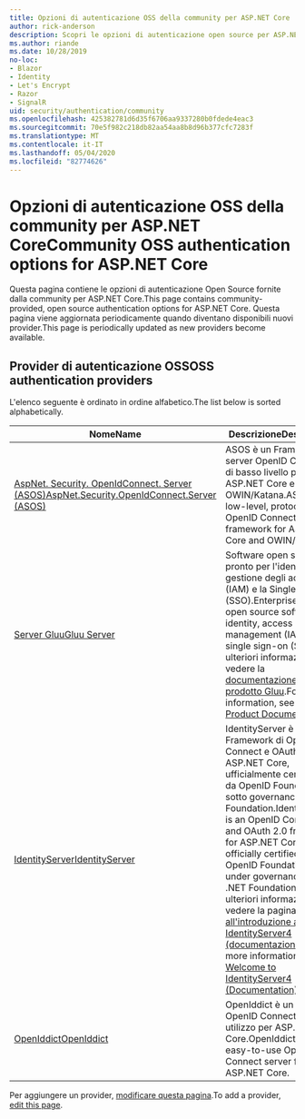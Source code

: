 ```yaml
---
title: Opzioni di autenticazione OSS della community per ASP.NET Core
author: rick-anderson
description: Scopri le opzioni di autenticazione open source per ASP.NET Core.
ms.author: riande
ms.date: 10/28/2019
no-loc:
- Blazor
- Identity
- Let's Encrypt
- Razor
- SignalR
uid: security/authentication/community
ms.openlocfilehash: 425382781d6d35f6706aa9337280b0fdede4eac3
ms.sourcegitcommit: 70e5f982c218db82aa54aa8b8d96b377cfc7283f
ms.translationtype: MT
ms.contentlocale: it-IT
ms.lasthandoff: 05/04/2020
ms.locfileid: "82774626"
---
```

# <a name="community-oss-authentication-options-for-aspnet-core"></a><span data-ttu-id="d66a6-103">Opzioni di autenticazione OSS della community per ASP.NET Core</span><span class="sxs-lookup"><span data-stu-id="d66a6-103">Community OSS authentication options for ASP.NET Core</span></span>

<span data-ttu-id="d66a6-104">Questa pagina contiene le opzioni di autenticazione Open Source fornite dalla community per ASP.NET Core.</span><span class="sxs-lookup"><span data-stu-id="d66a6-104">This page contains community-provided, open source authentication options for ASP.NET Core.</span></span> <span data-ttu-id="d66a6-105">Questa pagina viene aggiornata periodicamente quando diventano disponibili nuovi provider.</span><span class="sxs-lookup"><span data-stu-id="d66a6-105">This page is periodically updated as new providers become available.</span></span>

## <a name="oss-authentication-providers"></a><span data-ttu-id="d66a6-106">Provider di autenticazione OSS</span><span class="sxs-lookup"><span data-stu-id="d66a6-106">OSS authentication providers</span></span>

<span data-ttu-id="d66a6-107">L'elenco seguente è ordinato in ordine alfabetico.</span><span class="sxs-lookup"><span data-stu-id="d66a6-107">The list below is sorted alphabetically.</span></span>

| <span data-ttu-id="d66a6-108">Nome</span><span class="sxs-lookup"><span data-stu-id="d66a6-108">Name</span></span> | <span data-ttu-id="d66a6-109">Descrizione</span><span class="sxs-lookup"><span data-stu-id="d66a6-109">Description</span></span> |
| ---- | ----------- |
| [<span data-ttu-id="d66a6-110">AspNet. Security. OpenIdConnect. Server (ASOS)</span><span class="sxs-lookup"><span data-stu-id="d66a6-110">AspNet.Security.OpenIdConnect.Server (ASOS)</span></span>](https://github.com/aspnet-contrib/AspNet.Security.OpenIdConnect.Server) | <span data-ttu-id="d66a6-111">ASOS è un Framework server OpenID Connect di basso livello per ASP.NET Core e OWIN/Katana.</span><span class="sxs-lookup"><span data-stu-id="d66a6-111">ASOS is a low-level, protocol-first OpenID Connect server framework for ASP.NET Core and OWIN/Katana.</span></span> |
| [<span data-ttu-id="d66a6-112">Server Gluu</span><span class="sxs-lookup"><span data-stu-id="d66a6-112">Gluu Server</span></span>](https://gluu.org/) | <span data-ttu-id="d66a6-113">Software open source pronto per l'identità, la gestione degli accessi (IAM) e la Single Sign-On (SSO).</span><span class="sxs-lookup"><span data-stu-id="d66a6-113">Enterprise ready, open source software for identity, access management (IAM), and single sign-on (SSO).</span></span> <span data-ttu-id="d66a6-114">Per ulteriori informazioni, vedere la [documentazione del prodotto Gluu](https://gluu.org/docs/).</span><span class="sxs-lookup"><span data-stu-id="d66a6-114">For more information, see the [Gluu Product Documentation](https://gluu.org/docs/).</span></span> |
| [<span data-ttu-id="d66a6-115">IdentityServer</span><span class="sxs-lookup"><span data-stu-id="d66a6-115">IdentityServer</span></span>](https://identityserver.io/) | <span data-ttu-id="d66a6-116">IdentityServer è un Framework di OpenID Connect e OAuth 2,0 per ASP.NET Core, ufficialmente certificato da OpenID Foundation e sotto governance di .NET Foundation.</span><span class="sxs-lookup"><span data-stu-id="d66a6-116">IdentityServer is an OpenID Connect and OAuth 2.0 framework for ASP.NET Core, officially certified by the OpenID Foundation and under governance of the .NET Foundation.</span></span> <span data-ttu-id="d66a6-117">Per ulteriori informazioni, vedere la pagina [relativa all'introduzione a IdentityServer4 (documentazione)](https://identityserver4.readthedocs.io/en/latest/).</span><span class="sxs-lookup"><span data-stu-id="d66a6-117">For more information, see [Welcome to IdentityServer4 (Documentation)](https://identityserver4.readthedocs.io/en/latest/).</span></span> |
| [<span data-ttu-id="d66a6-118">OpenIddict</span><span class="sxs-lookup"><span data-stu-id="d66a6-118">OpenIddict</span></span>](https://github.com/openiddict/openiddict-core) | <span data-ttu-id="d66a6-119">OpenIddict è un server OpenID Connect di facile utilizzo per ASP.NET Core.</span><span class="sxs-lookup"><span data-stu-id="d66a6-119">OpenIddict is an easy-to-use OpenID Connect server for ASP.NET Core.</span></span> |

<span data-ttu-id="d66a6-120">Per aggiungere un provider, [modificare questa pagina](https://github.com/login?return_to=https%3A%2F%2Fgithub.com%2Faspnet%2FDocs%2Fedit%2Fmaster%2Faspnetcore%2Fsecurity%2Fauthentication%2Fcommunity.md).</span><span class="sxs-lookup"><span data-stu-id="d66a6-120">To add a provider, [edit this page](https://github.com/login?return_to=https%3A%2F%2Fgithub.com%2Faspnet%2FDocs%2Fedit%2Fmaster%2Faspnetcore%2Fsecurity%2Fauthentication%2Fcommunity.md).</span></span>
